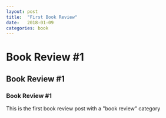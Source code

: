 ```yaml
---
layout: post
title:  "First Book Review"
date:   2018-01-09
categories: book
---
```

# Book Review #1
## Book Review #1
### Book Review #1
This is the first book review post with a "book review" category
